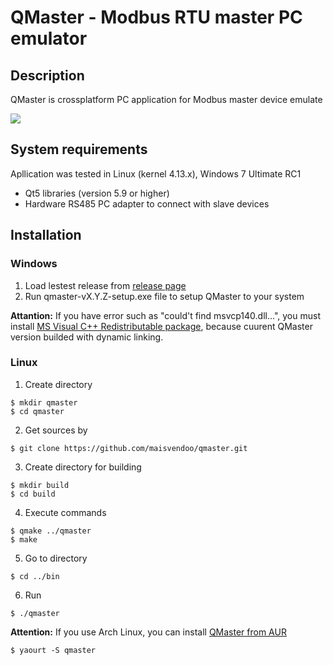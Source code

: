 # QMaster - Modbus RTU master PC emulator

## Description

QMaster is crossplatform PC application for Modbus master device emulate

![](https://habrastorage.org/webt/cu/pi/me/cupimefoxztpq0dgortu4fuo-ka.png)

##  System requirements

Apllication was tested in Linux (kernel 4.13.x), Windows 7 Ultimate RC1 

* Qt5 libraries (version 5.9 or higher)
* Hardware RS485 PC adapter to connect with slave devices

## Installation

### Windows

1. Load lestest release from [release page](https://github.com/maisvendoo/qmaster/releases)
2. Run qmaster-vX.Y.Z-setup.exe file to setup QMaster to your system

**Attantion:** If you have error such as "could't find msvcp140.dll...", you must install [MS Visual C++ Redistributable package](https://www.microsoft.com/en-us/download/details.aspx?id=53587), because cuurent QMaster version builded with dynamic linking.

### Linux

1. Create directory

```
$ mkdir qmaster
$ cd qmaster
```

2. Get sources by

```
$ git clone https://github.com/maisvendoo/qmaster.git
```

3. Create directory for building

```
$ mkdir build
$ cd build
```

4. Execute commands

```
$ qmake ../qmaster
$ make
```

5. Go to directory

```
$ cd ../bin
```

6. Run

```
$ ./qmaster
```

**Attention:** If you use Arch Linux, you can install [QMaster from AUR](https://aur.archlinux.org/packages/qmaster/)


```
$ yaourt -S qmaster
```


